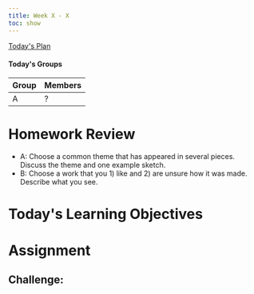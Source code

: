 ```yaml
---
title: Week X - X
toc: show
---
```


[Today's Plan](plan.html)

#### Today's Groups

Group 	| Members
---		| ---
A		| ?


# Homework Review
- A: Choose a common theme that has appeared in several pieces. Discuss the theme and one example sketch.
- B: Choose a work that you 1) like and 2) are unsure how it was made. Describe what you see.

# Today's Learning Objectives

# Assignment

## Challenge:
